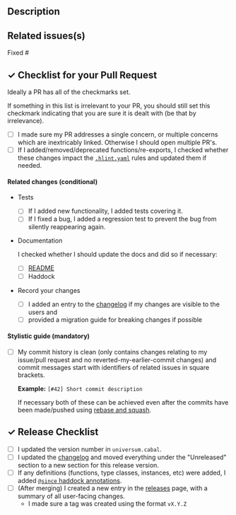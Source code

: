 ## Description

<!--
Describes the nature of your changes. If they are substantial, you should
further subdivide this into a section describing the problem you are solving and
another describing your solution.
-->


## Related issues(s)

<!--
- Short description how the PR relates to the issue, including an issue link.

For example

- Fixed #1 by adding lenses to exported items
-->

Fixed #

## ✓ Checklist for your Pull Request

Ideally a PR has all of the checkmarks set.

If something in this list is irrelevant to your PR, you should still set this
checkmark indicating that you are sure it is dealt with (be that by irrelevance).

- [ ] I made sure my PR addresses a single concern, or multiple concerns which
      are inextricably linked. Otherwise I should open multiple PR's.
- [ ] If I added/removed/deprecated functions/re-exports,
      I checked whether these changes impact the [`.hlint.yaml`](../tree/master/.hlint.yaml) rules
      and updated them if needed.

#### Related changes (conditional)

- Tests

  - [ ] If I added new functionality, I added tests covering it.
  - [ ] If I fixed a bug, I added a regression test to prevent the bug from
        silently reappearing again.

- Documentation

  I checked whether I should update the docs and did so if necessary:

  - [ ] [README](../tree/master/README.md)
  - [ ] Haddock

- Record your changes

  - [ ] I added an entry to the [changelog](../tree/master/CHANGES.md) if my changes are visible to the users
        and
  - [ ] provided a migration guide for breaking changes if possible

#### Stylistic guide (mandatory)

- [ ] My commit history is clean (only contains changes relating to my
      issue/pull request and no reverted-my-earlier-commit changes) and commit
      messages start with identifiers of related issues in square brackets.

  **Example:** `[#42] Short commit description`

  If necessary both of these can be achieved even after the commits have been
  made/pushed using [rebase and squash](https://git-scm.com/docs/git-rebase).

## ✓ Release Checklist

- [ ] I updated the version number in `universum.cabal`.
- [ ] I updated the [changelog](../tree/master/CHANGES.md) and moved everything
      under the "Unreleased" section to a new section for this release version.
- [ ] If any definitions (functions, type classes, instances, etc) were added,
      I added [`@since` haddock annotations](https://haskell-haddock.readthedocs.io/en/latest/markup.html#since).
- [ ] (After merging) I created a new entry in the [releases](https://github.com/serokell/universum/releases) page,
      with a summary of all user-facing changes.
    *  I made sure a tag was created using the format `vX.Y.Z`
